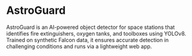 # AstroGuard
AstroGuard is an AI-powered object detector for space stations that identifies fire extinguishers, oxygen tanks, and toolboxes using YOLOv8. Trained on synthetic Falcon data, it ensures accurate detection in challenging conditions and runs via a lightweight web app.
